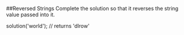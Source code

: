 ##Reversed Strings
Complete the solution so that it reverses the string value passed into it.

solution('world'); // returns 'dlrow'

